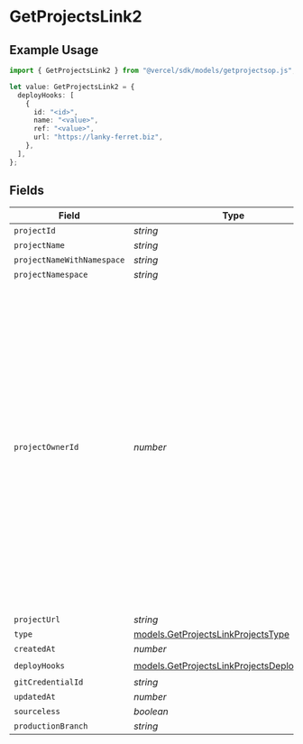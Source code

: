 # GetProjectsLink2

## Example Usage

```typescript
import { GetProjectsLink2 } from "@vercel/sdk/models/getprojectsop.js";

let value: GetProjectsLink2 = {
  deployHooks: [
    {
      id: "<id>",
      name: "<value>",
      ref: "<value>",
      url: "https://lanky-ferret.biz",
    },
  ],
};
```

## Fields

| Field                                                                                                                                                                                                                                                                            | Type                                                                                                                                                                                                                                                                             | Required                                                                                                                                                                                                                                                                         | Description                                                                                                                                                                                                                                                                      |
| -------------------------------------------------------------------------------------------------------------------------------------------------------------------------------------------------------------------------------------------------------------------------------- | -------------------------------------------------------------------------------------------------------------------------------------------------------------------------------------------------------------------------------------------------------------------------------- | -------------------------------------------------------------------------------------------------------------------------------------------------------------------------------------------------------------------------------------------------------------------------------- | -------------------------------------------------------------------------------------------------------------------------------------------------------------------------------------------------------------------------------------------------------------------------------- |
| `projectId`                                                                                                                                                                                                                                                                      | *string*                                                                                                                                                                                                                                                                         | :heavy_minus_sign:                                                                                                                                                                                                                                                               | N/A                                                                                                                                                                                                                                                                              |
| `projectName`                                                                                                                                                                                                                                                                    | *string*                                                                                                                                                                                                                                                                         | :heavy_minus_sign:                                                                                                                                                                                                                                                               | N/A                                                                                                                                                                                                                                                                              |
| `projectNameWithNamespace`                                                                                                                                                                                                                                                       | *string*                                                                                                                                                                                                                                                                         | :heavy_minus_sign:                                                                                                                                                                                                                                                               | N/A                                                                                                                                                                                                                                                                              |
| `projectNamespace`                                                                                                                                                                                                                                                               | *string*                                                                                                                                                                                                                                                                         | :heavy_minus_sign:                                                                                                                                                                                                                                                               | N/A                                                                                                                                                                                                                                                                              |
| `projectOwnerId`                                                                                                                                                                                                                                                                 | *number*                                                                                                                                                                                                                                                                         | :heavy_minus_sign:                                                                                                                                                                                                                                                               | A new field, should be included in all new project links, is being added just in time when a deployment is created. This is needed for Protected Git scopes. This is the id of the top level group that a namespace belongs to. Gitlab supports group nesting (up to 20 levels). |
| `projectUrl`                                                                                                                                                                                                                                                                     | *string*                                                                                                                                                                                                                                                                         | :heavy_minus_sign:                                                                                                                                                                                                                                                               | N/A                                                                                                                                                                                                                                                                              |
| `type`                                                                                                                                                                                                                                                                           | [models.GetProjectsLinkProjectsType](../models/getprojectslinkprojectstype.md)                                                                                                                                                                                                   | :heavy_minus_sign:                                                                                                                                                                                                                                                               | N/A                                                                                                                                                                                                                                                                              |
| `createdAt`                                                                                                                                                                                                                                                                      | *number*                                                                                                                                                                                                                                                                         | :heavy_minus_sign:                                                                                                                                                                                                                                                               | N/A                                                                                                                                                                                                                                                                              |
| `deployHooks`                                                                                                                                                                                                                                                                    | [models.GetProjectsLinkProjectsDeployHooks](../models/getprojectslinkprojectsdeployhooks.md)[]                                                                                                                                                                                   | :heavy_check_mark:                                                                                                                                                                                                                                                               | N/A                                                                                                                                                                                                                                                                              |
| `gitCredentialId`                                                                                                                                                                                                                                                                | *string*                                                                                                                                                                                                                                                                         | :heavy_minus_sign:                                                                                                                                                                                                                                                               | N/A                                                                                                                                                                                                                                                                              |
| `updatedAt`                                                                                                                                                                                                                                                                      | *number*                                                                                                                                                                                                                                                                         | :heavy_minus_sign:                                                                                                                                                                                                                                                               | N/A                                                                                                                                                                                                                                                                              |
| `sourceless`                                                                                                                                                                                                                                                                     | *boolean*                                                                                                                                                                                                                                                                        | :heavy_minus_sign:                                                                                                                                                                                                                                                               | N/A                                                                                                                                                                                                                                                                              |
| `productionBranch`                                                                                                                                                                                                                                                               | *string*                                                                                                                                                                                                                                                                         | :heavy_minus_sign:                                                                                                                                                                                                                                                               | N/A                                                                                                                                                                                                                                                                              |